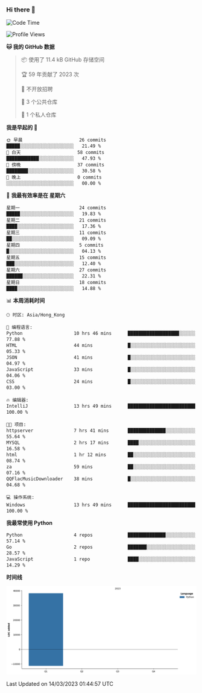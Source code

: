 ### Hi there 👋

<!--
**Mrzqd/Mrzqd** is a ✨ _special_ ✨ repository because its `README.md` (this file) appears on your GitHub profile.

Here are some ideas to get you started:

- 🔭 I’m currently working on ...
- 🌱 I’m currently learning ...
- 👯 I’m looking to collaborate on ...
- 🤔 I’m looking for help with ...
- 💬 Ask me about ...
- 📫 How to reach me: ...
- 😄 Pronouns: ...
- ⚡ Fun fact: ...
-->
<!--START_SECTION:waka-->
![Code Time](http://img.shields.io/badge/Code%20Time-57%20hrs%205%20mins-blue)

![Profile Views](http://img.shields.io/badge/%E4%B8%AA%E4%BA%BA%E8%B5%84%E6%96%99%E8%A7%82%E7%9C%8B%E6%AC%A1%E6%95%B0-10-blue)

**🐱 我的 GitHub 数据** 

> 📦  使用了 11.4 kB GitHub 存储空间 
 > 
> 🏆 59 年贡献了 2023 次
 > 
> 🚫 不开放招聘
 > 
> 📜 3 个公共仓库 
 > 
> 🔑 1 个私人仓库 
 > 
**我是早起的 🐤** 

```text
🌞 早晨                     26 commits          █████░░░░░░░░░░░░░░░░░░░░   21.49 % 
🌆 白天                     58 commits          ████████████░░░░░░░░░░░░░   47.93 % 
🌃 傍晚                     37 commits          ████████░░░░░░░░░░░░░░░░░   30.58 % 
🌙 晚上                     0 commits           ░░░░░░░░░░░░░░░░░░░░░░░░░   00.00 % 
```
📅 **我最有效率是在 星期六** 

```text
星期一                      24 commits          █████░░░░░░░░░░░░░░░░░░░░   19.83 % 
星期二                      21 commits          ████░░░░░░░░░░░░░░░░░░░░░   17.36 % 
星期三                      11 commits          ██░░░░░░░░░░░░░░░░░░░░░░░   09.09 % 
星期四                      5 commits           █░░░░░░░░░░░░░░░░░░░░░░░░   04.13 % 
星期五                      15 commits          ███░░░░░░░░░░░░░░░░░░░░░░   12.40 % 
星期六                      27 commits          ██████░░░░░░░░░░░░░░░░░░░   22.31 % 
星期日                      18 commits          ████░░░░░░░░░░░░░░░░░░░░░   14.88 % 
```


📊 **本周消耗时间** 

```text
🕑︎ 时区: Asia/Hong_Kong

💬 编程语言: 
Python                   10 hrs 46 mins      ███████████████████░░░░░░   77.88 % 
HTML                     44 mins             █░░░░░░░░░░░░░░░░░░░░░░░░   05.33 % 
JSON                     41 mins             █░░░░░░░░░░░░░░░░░░░░░░░░   04.97 % 
JavaScript               33 mins             █░░░░░░░░░░░░░░░░░░░░░░░░   04.06 % 
CSS                      24 mins             █░░░░░░░░░░░░░░░░░░░░░░░░   03.00 % 

🔥 编辑器: 
IntelliJ                 13 hrs 49 mins      █████████████████████████   100.00 % 

🐱‍💻 项目: 
httpserver               7 hrs 41 mins       ██████████████░░░░░░░░░░░   55.64 % 
MYSQL                    2 hrs 17 mins       ████░░░░░░░░░░░░░░░░░░░░░   16.58 % 
html                     1 hr 12 mins        ██░░░░░░░░░░░░░░░░░░░░░░░   08.74 % 
za                       59 mins             ██░░░░░░░░░░░░░░░░░░░░░░░   07.16 % 
QQFlacMusicDownloader    38 mins             █░░░░░░░░░░░░░░░░░░░░░░░░   04.68 % 

💻 操作系统: 
Windows                  13 hrs 49 mins      █████████████████████████   100.00 % 
```

**我最常使用 Python** 

```text
Python                   4 repos             ██████████████░░░░░░░░░░░   57.14 % 
Go                       2 repos             ███████░░░░░░░░░░░░░░░░░░   28.57 % 
JavaScript               1 repo              ████░░░░░░░░░░░░░░░░░░░░░   14.29 % 
```



**时间线**

![Lines of Code chart](https://raw.githubusercontent.com/Mrzqd/Mrzqd/main/assets/bar_graph.png)


 Last Updated on 14/03/2023 01:44:57 UTC
<!--END_SECTION:waka-->
